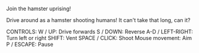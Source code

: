 Join the hamster uprising!

Drive around as a hamster shooting humans! It can't take that long, can it?

CONTROLS:
  W / UP: Drive forwards
  S / DOWN: Reverse
  A-D / LEFT-RIGHT: Turn left or right
  SHIFT: Vent
  SPACE / CLICK: Shoot
  Mouse movement: Aim
  P / ESCAPE: Pause